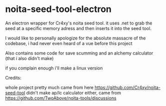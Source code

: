 # noita-seed-tool-electron
An electron wrapper for Cr4xy's noita seed tool. it uses .net to grab the seed at a specific memory adress and then inserts it into the seed tool.


I would like to personally apologize for the absolute massacre of the codebase, i had never even heard of a vue before this project

Also contains some code for save scumming and an alchemy calculator (that i also didn't make)

if you complain enough i'll make a linux version

Credits:

whole project pretty much came from here
https://github.com/Cr4xy/noita-seed-tool
didn't make ap/lc calculator either, came from 
https://github.com/TwoAbove/noita-tools/discussions
